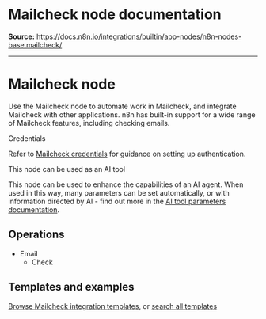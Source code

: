 # Mailcheck node documentation

**Source:** https://docs.n8n.io/integrations/builtin/app-nodes/n8n-nodes-base.mailcheck/

---

# Mailcheck node

Use the Mailcheck node to automate work in Mailcheck, and integrate Mailcheck with other applications. n8n has built-in support for a wide range of Mailcheck features, including checking emails.

Credentials

Refer to [Mailcheck credentials](../../credentials/mailcheck/) for guidance on setting up authentication.

This node can be used as an AI tool

This node can be used to enhance the capabilities of an AI agent. When used in this way, many parameters can be set automatically, or with information directed by AI - find out more in the [AI tool parameters documentation](../../../../advanced-ai/examples/using-the-fromai-function/).

## Operations

- Email
  - Check

## Templates and examples

[Browse Mailcheck integration templates](https://n8n.io/integrations/mailcheck/), or [search all templates](https://n8n.io/workflows/)
